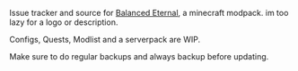 Issue tracker and source for [Balanced Eternal](https://www.curseforge.com/minecraft/modpacks/balanced-eternal), a minecraft modpack. im too lazy for a logo or description.

Configs, Quests, Modlist and a serverpack are WIP.

Make sure to do regular backups and always backup before updating.
